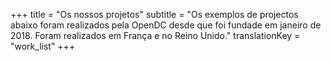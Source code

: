 +++
title = "Os nossos projetos"
subtitle = "Os exemplos de projectos abaixo foram realizados pela OpenDC desde que foi fundade em janeiro de 2018. Foram realizados em França e no Reino Unido."
translationKey = "work_list"
+++
